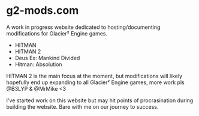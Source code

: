 # g2-mods.com

A work in progress website dedicated to hosting/documenting modifications for Glacier² Engine games.

- HITMAN
- HITMAN 2
- Deus Ex: Mankind Divided
- Hitman: Absolution

HITMAN 2 is the main focus at the moment, but modifications will likely hopefully end up expanding to all Glacier² Engine games, more work pls @B3LYP & @MrMike <3

I've started work on this website but may hit points of procrasination during building the website. 
Bare with me on our journey to success.
